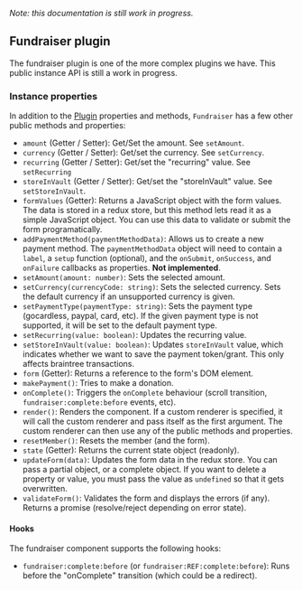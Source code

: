 _Note: this documentation is still work in progress._

## Fundraiser plugin

The fundraiser plugin is one of the more complex plugins we have. This public instance API is still a work in progress.

### Instance properties
In addition to the [Plugin](./Plugin.md) properties and methods, `Fundraiser` has a few other public methods and properties:

* `amount` (Getter / Setter): Get/Set the amount. See `setAmount`.
* `currency` (Getter / Setter): Get/set the currency. See `setCurrency`.
* `recurring` (Getter / Setter): Get/set the "recurring" value. See `setRecurring`
* `storeInVault` (Getter / Setter): Get/set the "storeInVault" value. See `setStoreInVault`.
*  `formValues` (Getter): Returns a JavaScript object with the form values. The data is stored in a redux store, but this method lets read it as a simple JavaScript object. You can use this data to validate or submit the form programatically.
* `addPaymentMethod(paymentMethodData)`: Allows us to create a new payment method. The `paymentMethodData` object will need to contain a `label`, a `setup` function (optional), and the `onSubmit`, `onSuccess`, and `onFailure` callbacks as properties. **Not implemented**.
* `setAmount(amount: number)`: Sets the selected amount.
* `setCurrency(currencyCode: string)`: Sets the selected currency. Sets the default currency if an unsupported currency is given.
* `setPaymentType(paymentType: string)`: Sets the payment type (gocardless, paypal, card, etc). If the given payment type is not supported, it will be set to the default payment type.
* `setRecurring(value: boolean)`: Updates the recurring value.
* `setStoreInVault(value: boolean)`: Updates `storeInVault` value, which indicates whether we want to save the payment token/grant. This only affects braintree transactions.
* `form` (Getter): Returns a reference to the form's DOM element.
* `makePayment()`: Tries to make a donation.
* `onComplete()`: Triggers the `onComplete` behaviour (scroll transition, `fundraiser:complete:before` events, etc).
* `render()`: Renders the component. If a custom renderer is specified, it will call the custom renderer and pass itself as the first argument. The custom renderer can then use any of the public methods and properties.
* `resetMember()`: Resets the member (and the form).
* `state` (Getter): Returns the current state object (readonly).
* `updateForm(data)`: Updates the form data in the redux store. You can pass a partial object, or a complete object. If you want to delete a property or value, you must pass the value as `undefined` so that it gets overwritten.
* `validateForm()`: Validates the form and displays the errors (if any). Returns a promise (resolve/reject depending on error state).

#### Hooks
The fundraiser component supports the following hooks:
* `fundraiser:complete:before` (or `fundraiser:REF:complete:before`): Runs before the "onComplete" transition (which could be a redirect).
